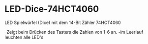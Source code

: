 # LED-Dice-74HCT4060
 LED Spielwürfel (Dice) mit dem 14-Bit Zähler 74HCT4060

 -Zeigt beim Drücken des Tasters die Zahlen von 1-6 an.
 -im Leerlauf leuchten alle LED's
